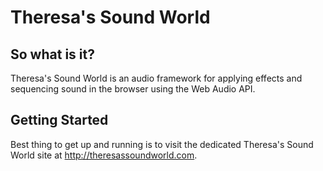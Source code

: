 Theresa's Sound World
=====================

So what is it?
--------------

Theresa's Sound World is an audio framework for applying effects and sequencing sound in the browser using the Web Audio API.

Getting Started
---------------

Best thing to get up and running is to visit the dedicated Theresa's Sound World site at <http://theresassoundworld.com>.